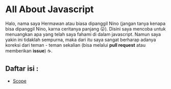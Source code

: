 # All About Javascript

Halo, nama saya Hermawan atau biasa dipanggil Nino (jangan tanya kenapa bisa dipanggil Nino, karna ceritanya panjang :stuck_out_tongue:).
Disini saya mencoba untuk menuangkan apa yang telah saya fahami di dalam javascript.
Namun saya yakin ini tidaklah sempurna, maka dari itu saya sangat berharap adanya koreksi dari teman - teman sekalian (bisa melalui **pull request** atau memberikan **issue**) :coffee:.

Daftar isi :
-----------
- [Scope](Scope.md)
